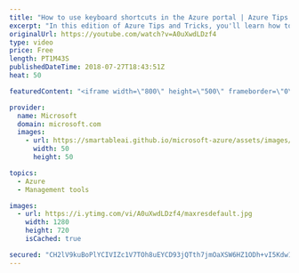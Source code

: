 ```yaml
---
title: "How to use keyboard shortcuts in the Azure portal | Azure Tips and Tricks"
excerpt: "In this edition of Azure Tips and Tricks, you'll learn how to use keyboard shortcuts that are available in the Azure portal. Keyboard shortcuts allow you to complete actions and navigate without having to take your hands off of the keyboard, making it easier to work in the portal.  For more tips and"
originalUrl: https://youtube.com/watch?v=A0uXwdLDzf4
type: video
price: Free
length: PT1M43S
publishedDateTime: 2018-07-27T18:43:51Z
heat: 50

featuredContent: "<iframe width=\"800\" height=\"500\" frameborder=\"0\" src=\"https://www.youtube.com/embed/A0uXwdLDzf4\" allow=\"accelerometer; autoplay; encrypted-media; gyroscope; picture-in-picture\" allowfullscreen></iframe>"

provider:
  name: Microsoft
  domain: microsoft.com
  images:
    - url: https://smartableai.github.io/microsoft-azure/assets/images/organizations/microsoft.com-50x50.jpg
      width: 50
      height: 50

topics:
  - Azure
  - Management tools

images:
  - url: https://i.ytimg.com/vi/A0uXwdLDzf4/maxresdefault.jpg
    width: 1280
    height: 720
    isCached: true

secured: "CH2lV9kuBoPlYCIVIZc1V7TOh8uEYCD93jQTth7jmOaXSW6HZ1ODh+vI5Kdw1zIC+u8DYDa+wN96VnWL6hfbWUK1gJB9FccVNGey8Vo7GU2xW5h+i5Un0jOty/uilj+3o32GDgU+XymRECzJ+RWbHGotOjSuFFQvWbv5jRimC3kyWSj8EP4IIh1rhvElpvZWhVKJO5nIO4AXfD1qDwjJTX4flUnxbxpyKeUUqTjK18dltvlCieVC5ef5EJv0vYoaUsE5FfrogKNIBY14KFe2udd4ccC5gNWjfJ+hfG2a7gIis/dEF5wradFlHQuNRC45HGuXjh5reb/d8kjb6T1FqLg3lglS2Jssy6YmTQ2pkjnGhqtXda8t6ydlYqcfCR1A/59YQymqwMCOAhvvpYxejChI2tfY5dYHlU47td/QcGI=;wflwhrxkEiUq42K5PEQTAg=="
---
```


